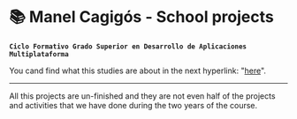 # 📚 Manel Cagigós - School projects

**`Ciclo Formativo Grado Superior en Desarrollo de Aplicaciones Multiplataforma`**

You cand find what this studies are about in the next hyperlink: "<a href="[https://www.linkedin.com/in/manel-cagig%C3%B3s-a2097a226/](https://www.todofp.es/que-estudiar/loe/informatica-comunicaciones/des-aplicaciones-multiplataforma.html)https://www.todofp.es/que-estudiar/loe/informatica-comunicaciones/des-aplicaciones-multiplataforma.html" target="_blank">here</a>".

---

All this projects are un-finished and they are not even half of the projects and activities that we have done during the two years of the course.

#


